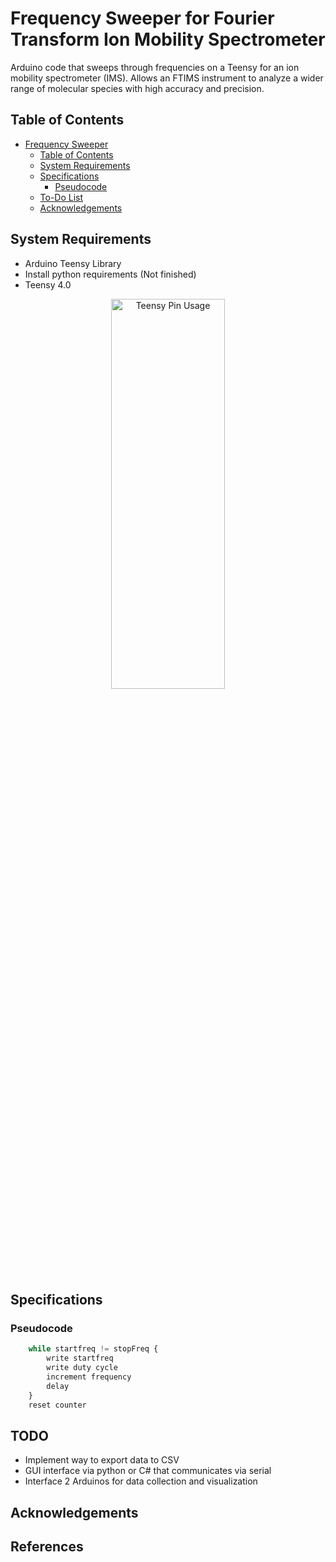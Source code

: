 # Frequency Sweeper for Fourier Transform Ion Mobility Spectrometer
Arduino code that sweeps through frequencies on a Teensy for an ion mobility spectrometer (IMS). Allows an FTIMS instrument to analyze a wider range of molecular species with high accuracy and precision. 
## Table of Contents
- [Frequency Sweeper](#Frequency-Sweeper-for-Fourier-Transform-Ion-Mobility-Spectrometer)
	- [Table of Contents](#table-of-contents)
	- [System Requirements](#system-requirements)  
	- [Specifications](#specifications)
		- [Pseudocode](#pseudocode)
  	- [To-Do List](#todo)
  	- [Acknowledgements](#acknowledgements)

## System Requirements
- Arduino Teensy Library
- Install python requirements (Not finished)
- Teensy 4.0
<p align="center">
	<img width="60%" height="40%" src="https://github.com/venusaur/Pulsed-Step-FTIMS/blob/main/pins.png" alt="Teensy Pin Usage"/>
</p>

## Specifications
### Pseudocode
```python
    while startfreq != stopFreq {
        write startfreq
        write duty cycle
        increment frequency
        delay 
    }
    reset counter
```

## TODO
- Implement way to export data to CSV
- GUI interface via python or C# that communicates via serial
- Interface 2 Arduinos for data collection and visualization


## Acknowledgements


## References

